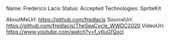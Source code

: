 Name: Frederico Lacis
Status: Accepted
Technologies: SpriteKit

AboutMeUrl: https://github.com/fredlacis
SourceUrl: https://github.com/fredlacis/TheSeaCycle_WWDC2020
VideoUrl: https://www.youtube.com/watch?v=f_y6uGfQxcI

<!---
EXAMPLE
Name: John Appleseed
Status: Submitted <or> Winner <or> Distinguished <or> Rejected
Technologies: SwiftUI, RealityKit, CoreGraphic

AboutMeUrl: https://linkedin.com/in/johnappleseed
SourceUrl: https://github.com/johnappleseed/wwdc2025
VideoUrl: https://youtu.be/ABCDE123456
-->

